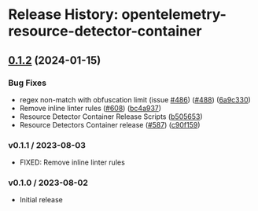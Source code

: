 # Release History: opentelemetry-resource-detector-container

## [0.1.2](https://github.com/comandeo/opentelemetry-ruby-contrib/compare/opentelemetry-resource-detector-container-v0.1.1...opentelemetry-resource-detector-container/v0.1.2) (2024-01-15)


### Bug Fixes

* regex non-match with obfuscation limit (issue [#486](https://github.com/comandeo/opentelemetry-ruby-contrib/issues/486)) ([#488](https://github.com/comandeo/opentelemetry-ruby-contrib/issues/488)) ([6a9c330](https://github.com/comandeo/opentelemetry-ruby-contrib/commit/6a9c33088c6c9f39b2bc30247a3ed825553c07d4))
* Remove inline linter rules ([#608](https://github.com/comandeo/opentelemetry-ruby-contrib/issues/608)) ([bc4a937](https://github.com/comandeo/opentelemetry-ruby-contrib/commit/bc4a937ed2a0d1898f0f19ae45a2b3a0ef9a067c))
* Resource Detector Container Release Scripts ([b505653](https://github.com/comandeo/opentelemetry-ruby-contrib/commit/b505653eae67de8d6446049810be344e8118318b))
* Resource Detectors Container release ([#587](https://github.com/comandeo/opentelemetry-ruby-contrib/issues/587)) ([c90f159](https://github.com/comandeo/opentelemetry-ruby-contrib/commit/c90f15911e97642617ddafaf6d502a11ea2c842a))

### v0.1.1 / 2023-08-03

* FIXED: Remove inline linter rules

### v0.1.0 / 2023-08-02

* Initial release
